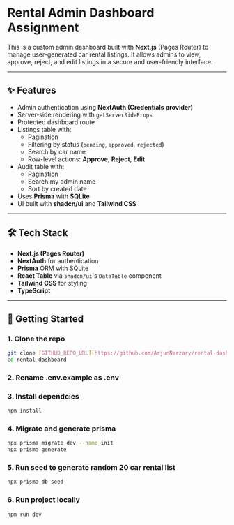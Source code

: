 # Rental Admin Dashboard Assignment

This is a custom admin dashboard built with **Next.js** (Pages Router) to manage user-generated car rental listings. It allows admins to view, approve, reject, and edit listings in a secure and user-friendly interface.

---

## ✨ Features

- Admin authentication using **NextAuth (Credentials provider)**
- Server-side rendering with `getServerSideProps`
- Protected dashboard route
- Listings table with:
  - Pagination
  - Filtering by status (`pending`, `approved`, `rejected`)
  - Search by car name
  - Row-level actions: **Approve**, **Reject**, **Edit**
- Audit table with:
  - Pagination
  - Search my admin name
  - Sort by created date
- Uses **Prisma** with **SQLite**
- UI built with **shadcn/ui** and **Tailwind CSS**

---

## 🛠 Tech Stack

- **Next.js (Pages Router)**
- **NextAuth** for authentication
- **Prisma** ORM with SQLite
- **React Table** via `shadcn/ui`'s `DataTable` component
- **Tailwind CSS** for styling
- **TypeScript**

---

## 🚀 Getting Started

### 1. Clone the repo

```bash
git clone [GITHUB_REPO_URL][https://github.com/ArjunNarzary/rental-dashboard]
cd rental-dashboard
```

### 2. Rename .env.example as .env

### 3. Install dependcies

```bash
npm install
```

### 4. Migrate and generate prisma

```bash
npx prisma migrate dev --name init
npx prisma generate
```

### 5. Run seed to generate random 20 car rental list

```bash
npx prisma db seed
```

### 6. Run project locally

```bash
npm run dev
```

